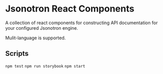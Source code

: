 # Jsonotron React Components

A collection of react components for constructing API documentation for your configured Jsonotron engine.

Mulit-language is supported.

## Scripts

`npm test`
`npm run storybook`
`npm start`
